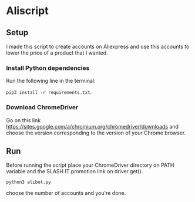# Aliscript

## Setup

I made this script to create accounts on Aliexpress and use this accounts to lower the price of a product that I wanted.

### Install Python dependencies
Run the following line in the terminal: 

`pip3 install -r requirements.txt`.

### Download ChromeDriver
Go on this link https://sites.google.com/a/chromium.org/chromedriver/downloads and
choose the version corresponding to the version of your Chrome browser.

## Run

Before running the script place your ChromeDriver directory on PATH variable and the SLASH IT promotion link on driver.get().

`python3 alibot.py`

choose the number of accounts and you're done.